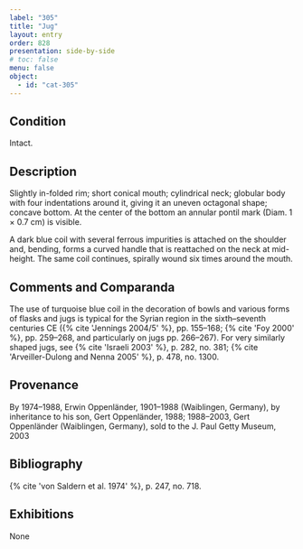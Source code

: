 ```yaml
---
label: "305"
title: "Jug"
layout: entry
order: 828
presentation: side-by-side
# toc: false
menu: false
object:
  - id: "cat-305"
---
```


## Condition

Intact.

## Description

Slightly in-folded rim; short conical mouth; cylindrical neck; globular body with four indentations around it, giving it an uneven octagonal shape; concave bottom. At the center of the bottom an annular pontil mark (Diam. 1 × 0.7 cm) is visible.

A dark blue coil with several ferrous impurities is attached on the shoulder and, bending, forms a curved handle that is reattached on the neck at mid-height. The same coil continues, spirally wound six times around the mouth.

## Comments and Comparanda

The use of turquoise blue coil in the decoration of bowls and various forms of flasks and jugs is typical for the Syrian region in the sixth–seventh centuries CE ({% cite 'Jennings 2004/5' %}, pp. 155–168; {% cite 'Foy 2000' %}, pp. 259–268, and particularly on jugs pp. 266–267). For very similarly shaped jugs, see {% cite 'Israeli 2003' %}, p. 282, no. 381; {% cite 'Arveiller-Dulong and Nenna 2005' %}, p. 478, no. 1300.

## Provenance

By 1974–1988, Erwin Oppenländer, 1901–1988 (Waiblingen, Germany), by inheritance to his son, Gert Oppenländer, 1988; 1988–2003, Gert Oppenländer (Waiblingen, Germany), sold to the J. Paul Getty Museum, 2003

## Bibliography

{% cite 'von Saldern et al. 1974' %}, p. 247, no. 718.

## Exhibitions

None